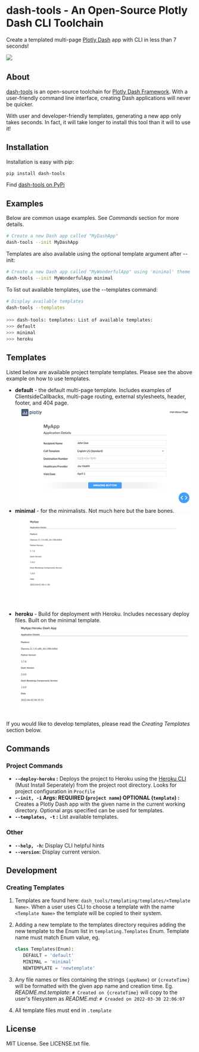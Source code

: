 # dash-tools - An Open-Source Plotly Dash CLI Toolchain

Create a templated multi-page [Plotly Dash](https://plotly.com/dash/) app with CLI in less than 7 seconds!

![](docs/intro_gif.gif)

## About

[dash-tools](https://github.com/andrew-hossack/dash-tools) is an open-source toolchain for [Plotly Dash Framework](https://dash.plotly.com/introduction). With a user-friendly command line interface, creating Dash applications will never be quicker.

With user and developer-friendly templates, generating a new app only takes seconds. In fact, it will take longer to install this tool than it will to use it!

## Installation

Installation is easy with pip:

```bash
pip install dash-tools
```

Find [dash-tools on PyPi](https://pypi.org/project/dash-tools/)

## Examples

Below are common usage examples. See _Commands_ section for more details.

```bash
# Create a new Dash app called "MyDashApp"
dash-tools --init MyDashApp
```

Templates are also available using the optional template argument after --init:

```bash
# Create a new Dash app called "MyWonderfulApp" using 'minimal' theme
dash-tools --init MyWonderfulApp minimal
```

To list out available templates, use the --templates command:

```bash
# Display available templates
dash-tools --templates

>>> dash-tools: templates: List of available templates:
>>> default
>>> minimal
>>> heroku
```

## Templates

Listed below are available project template templates. Please see the above example on how to use templates.

- **default** - the default multi-page template. Includes examples of ClientsideCallbacks, multi-page routing, external stylesheets, header, footer, and 404 page.
  ![](docs/default_theme.png)
- **minimal** - for the minimalists. Not much here but the bare bones.
  ![](docs/minimal_theme.png)
- **heroku** - Build for deployment with Heroku. Includes necessary deploy files. Built on the minimal template.
  ![](docs/heroku_theme.png)

If you would like to develop templates, please read the _Creating Templates_ section below.

## Commands

### Project Commands

- **`--deploy-heroku` :** Deploys the project to Heroku using the [Heroku CLI](https://devcenter.heroku.com/categories/command-line) (Must Install Seperately) from the project root directory. Looks for project configuration in `Procfile`
- **`--init, -i` Args: REQUIRED (`project name`) OPTIONAL (`template`) :** Creates a Plotly Dash app with the given name in the current working directory. Optional args specified can be used for templates.
- **`--templates, -t` :** List available templates.

### Other

- **`--help, -h`:** Display CLI helpful hints
- **`--version`:** Display current version.

## Development

### Creating Templates

1. Templates are found here: `dash_tools/templating/templates/<Template Name>`. When a user uses CLI to choose a template with the name `<Template Name>` the template will be copied to their system.
2. Adding a new template to the templates directory requires adding the new template to the Enum list in `templating.Templates` Enum. Template name must match Enum value, eg.

   ```python
   class Templates(Enum):
      DEFAULT = 'default'
      MINIMAL = 'minimal'
      NEWTEMPLATE = 'newtemplate'
   ```

3. Any file names or files containing the strings `{appName}` or `{createTime}` will be formatted with the given app name and creation time. Eg. _README.md.template_: `# Created on {createTime}` will copy to the user's filesystem as _README.md_: `# Creaded on 2022-03-30 22:06:07`
4. All template files must end in `.template`

## License

MIT License. See LICENSE.txt file.
